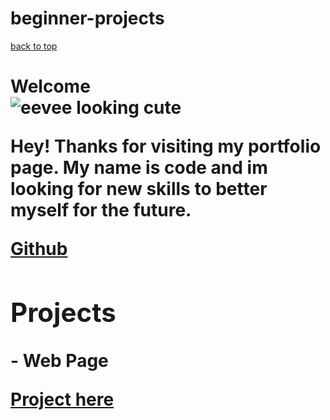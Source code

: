 # beginner-projects

<nav id="navbar">
  
  <a href="#welcome-section"> back to top </a>
  
</nav>

<h1 id="welcome-section">Welcome</h>

<div><img class="eevee-pic" src="https://assets.pokemon.com/assets/cms2/img/pokedex/full/133.png" alt="eevee looking cute"><div>
  

  
<p1> Hey! Thanks for visiting my portfolio page. My name is code and im looking for new skills to better myself for the future. </p1>

  <a href="https://github.com/codebever" target="_blank"> Github</a>
  
<main>
  
  <h2 id="projects">Projects</h2>
  
  <p2 class="project-title">- Web Page </p2>
  
  <a id="project-link" href="https://github.com/codebever/beginner-projects" target="_blank"> Project here</a>
  
</main>
